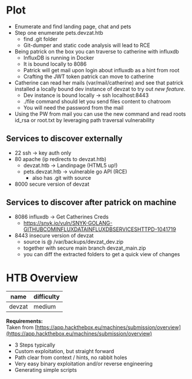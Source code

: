 # Plot
- Enumerate and find landing page, chat and pets
- Step one enumerate pets.devzat.htb
	- find .git folder
	- Git-dumper and static code analysis will lead to RCE
- Being patrick on the box you can traverse to catherine with influxdb
	- InfluxDB is running in Docker
	- It is bound locally to 8086
	- Patrick will get mail upon login about influxdb as a hint from root
	- Crafting the JWT token patrick can move to catherine
- Catherine can read her mails (var/mail/catherine) and see that patrick installed a locally bound dev instance of devzat to try out *new feature*.
	- Dev instance is bound locally -> ssh localhost:8443
	- ./file command should let you send files content to chatroom
	- You will need the password from the mail
- Using the PW from mail you can use the new command and read roots id_rsa or root.txt by leveraging path traversal vulnerability


## Services to discover externally
- 22 ssh -> key auth only
- 80 apache (ip redirects to devzat.htb)
	- devzat.htb -> Landinpage (HTML5 up!)
	- pets.devzat.htb -> vulnerable go API (RCE)
		- also has .git with source
- 8000 secure version of devzat

## Services to discover after patrick on machine
- 8086 influxdb -> Get Catherines Creds
	- https://snyk.io/vuln/SNYK-GOLANG-GITHUBCOMINFLUXDATAINFLUXDBSERVICESHTTPD-1041719
- 8443 insecure version of devzat
	- source is @ /var/backups/devzat_dev.zip
	- together with secure main branch devzat_main.zip
	- you can diff the extracted folders to get a quick view of changes


# HTB Overview

| name | difficulty |
|---|---|
|devzat|medium|

**Requirements:**  
Taken from [https://app.hackthebox.eu/machines/submission/overview](https://app.hackthebox.eu/machines/submission/overview)
- 3 Steps typically
- Custom exploitation, but straight forward
- Path clear from context / hints, no rabbit holes
- Very easy binary exploitation and/or reverse engineering
- Generating simple scripts


